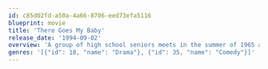 ```yaml
---
id: c85d02fd-a50a-4a66-8706-eed73efa5116
blueprint: movie
title: 'There Goes My Baby'
release_date: '1994-09-02'
overview: 'A group of high school seniors meets in the summer of 1965 and all struggle with the choices they have to make.'
genres: '[{"id": 18, "name": "Drama"}, {"id": 35, "name": "Comedy"}]'
---
```

